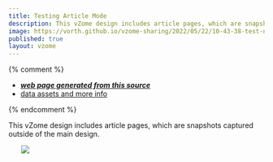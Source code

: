 ```yaml
---
title: Testing Article Mode
description: This vZome design includes article pages, which are snapshots captured outside of the main design.
image: https://vorth.github.io/vzome-sharing/2022/05/22/10-43-38-test-new-article/test-new-article.png
published: true
layout: vzome
---
```


{% comment %}
 - [***web page generated from this source***](<https://vorth.github.io/vzome-sharing/2022/05/22/test-new-article-10-43-38.html>)
 - [data assets and more info](<https://github.com/vorth/vzome-sharing/tree/main/2022/05/22/10-43-38-test-new-article/>)
 
{% endcomment %}

This vZome design includes article pages, which are snapshots captured outside of the main design.

<vzome-viewer style="width: 87%; height: 60vh; margin: 5%" show-scenes="true"
       src="https://vorth.github.io/vzome-sharing/2022/05/22/10-43-38-test-new-article/test-new-article.vZome" >
  <img src="https://vorth.github.io/vzome-sharing/2022/05/22/10-43-38-test-new-article/test-new-article.png" />
</vzome-viewer>
